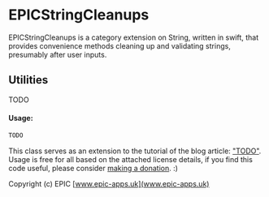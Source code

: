 # EPICStringCleanups

EPICStringCleanups is a category extension on String, written in swift, that provides convenience methods cleaning up and validating strings, presumably after user inputs. 

Utilities
------
TODO

#### Usage:
```swift
TODO
```

This class serves as an extension to the tutorial of the blog article: ["TODO"](TODO).
Usage is free for all based on the attached license details, if you find this code useful, please consider [making a donation](http://epic-apps.uk/donations/). :)

Copyright (c) EPIC 
[www.epic-apps.uk](www.epic-apps.uk)



